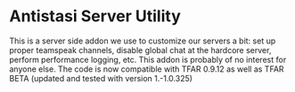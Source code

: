 # Antistasi Server Utility

This is a server side addon we use to customize our servers a bit: set up proper teamspeak channels, disable global chat at the hardcore server, perform performance logging, etc.
This addon is probably of no interest for anyone else.
The code is now compatible with TFAR 0.9.12 as well as TFAR BETA (updated and tested with version 1.-1.0.325)

